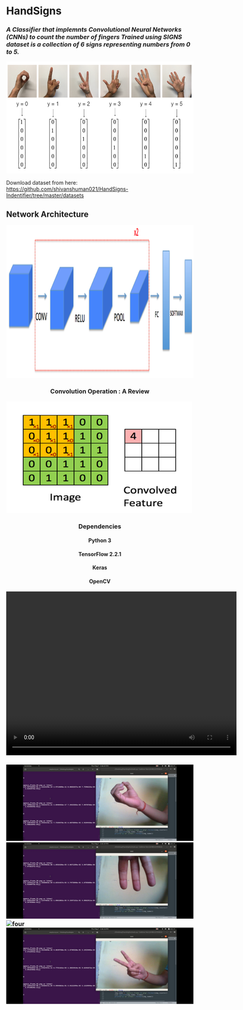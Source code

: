 # HandSigns

<h3><I>A Classifier that implemnts Convolutional Neural Networks (CNNs) to count the number of fingers
Trained using SIGNS dataset is a collection of 6 signs representing numbers from 0 to 5.</I></h3>


<img src="signs.png" style="width:800px;height:300px;">



Download dataset from here:
https://github.com/shivanshuman021/HandSigns-Indentifier/tree/master/datasets

<h2>Network Architecture</h2>
<img src="images/model.png" style="width:1028px;height:410px;">

<div>
<center><h3>Convolution Operation : A Review</h3></center>
<img src="images/Convolution_schematic.gif" style="width:500px;height:300px;">
</div>

<div>
  <center><h3><B>Dependencies</B></h3>
<h4> Python 3 </h4>
  <h4> TensorFlow 2.2.1</h4>
  <h4> Keras </h4>
  <h4> OpenCV</h4>
    </center>
</div>

<div>
<center>
<video width="620" height="440" src="images/test.mp4" type="video/mp4" controls>
</video>
</center>
</div>





<h3><B>
<div class="row">
  <div class="column">
    <img src="images/ident0.jpeg" alt="zero" style="width:514px;height:205px;">
  </div>
  <div class="column">
    <img src="images/ident3.jpeg" alt="three" style="width:514px;height:205px;">
  </div>
  </div>
  
<div class="row">
  <div class="column">
    <img src="images/ident4.jpeg" alt="four" style="width:514px;height:205px;">
  </div>
  <div class="coloum"><img src="images/ident2.jpeg" alt="two" style="width:514px;height:205px;"></div>
</div>

